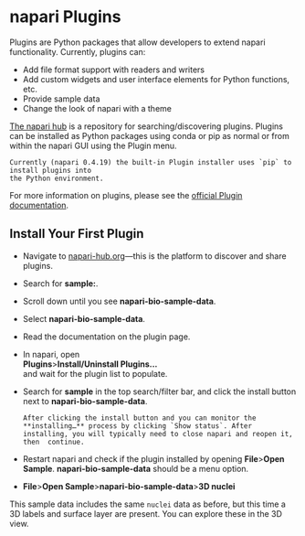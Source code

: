 # napari Plugins

Plugins are Python packages that allow developers to extend napari functionality.
Currently, plugins can:
* Add file format support with readers and writers
* Add custom widgets and user interface elements for Python functions, etc.
* Provide sample data
* Change the look of napari with a theme

[The napari hub](https://www.napari-hub.org) is a repository for searching/discovering plugins.
Plugins can be installed as Python packages using conda or pip as normal or from within the
napari GUI using the Plugin menu.

```{note}
Currently (napari 0.4.19) the built-in Plugin installer uses `pip` to install plugins into
the Python environment.
```

For more information on plugins, please see the [official Plugin documentation](https://napari.org/stable/plugins/index.html).

## Install Your First Plugin  
* Navigate to [napari-hub.org](https://www.napari-hub.org)—this is the platform to discover and share plugins.  
* Search for **sample:**.
* Scroll down until you see **napari-bio-sample-data**.  
* Select **napari-bio-sample-data**.  
* Read the documentation on the plugin page.  
* In napari, open  
**Plugins**>**Install/Uninstall Plugins...**   
and wait for the plugin list to populate.  
* Search for **sample** in the top search/filter bar, and click the install button next to **napari-bio-sample-data**.  

    ```{note}
    After clicking the install button and you can monitor the **installing…** process by clicking `Show status`. After installing, you will typically need to close napari and reopen it, then  continue.
    ``` 

* Restart napari and check if the plugin installed by opening **File**>**Open Sample**.  **napari-bio-sample-data** should be a menu option.  
  
* **File**>**Open Sample**>**napari-bio-sample-data**>**3D nuclei**  

This sample data includes the same `nuclei` data as before, but this time a 3D labels and surface layer
are present. You can explore these in the 3D view.
